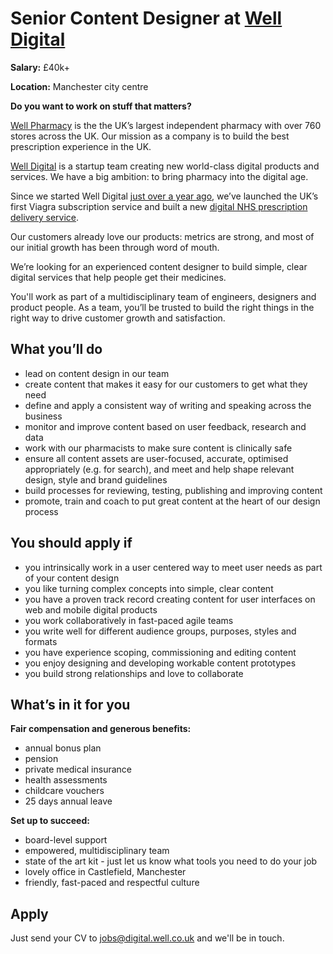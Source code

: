 # Senior Content Designer at [Well Digital](https://blog.well.co.uk/well-digital/)

**Salary:** £40k+

**Location:** Manchester city centre

**Do you want to work on stuff that matters?** 

[Well Pharmacy](https://www.well.co.uk) is the the UK’s largest independent pharmacy with over 760 stores across the UK. Our mission as a company is to build the best prescription experience in the UK. 

[Well Digital](https://blog.well.co.uk/well-digital/) is a startup team creating new world-class digital products and services. We have a big ambition: to bring pharmacy into the digital age. 

Since we started Well Digital [just over a year ago](https://blog.well.co.uk/one-year-of-well-digital-1411482bda85/), we’ve launched the UK’s first Viagra subscription service and built a new [digital NHS prescription delivery service](https://blog.well.co.uk/were-building-a-better-pharmacy-50bc2e04cd97/). 

Our customers already love our products: metrics are strong, and most of our initial growth has been through word of mouth.

We’re looking for an experienced content designer to build simple, clear digital services that help people get their medicines. 

You'll work as part of a multidisciplinary team of engineers, designers and product people. As a team, you’ll be trusted to build the right things in the right way to drive customer growth and satisfaction. 

## What you’ll do

- lead on content design in our team
- create content that makes it easy for our customers to get what they need
- define and apply a consistent way of writing and speaking across the business
- monitor and improve content based on user feedback, research and data
- work with our pharmacists to make sure content is clinically safe  
- ensure all content assets are user-focused, accurate, optimised appropriately (e.g. for search), and meet and help shape relevant design, style and brand guidelines
- build processes for reviewing, testing, publishing and improving content 
- promote, train and coach to put great content at the heart of our design process

## You should apply if 

- you intrinsically work in a user centered way to meet user needs as part of your content design
- you like turning complex concepts into simple, clear content
- you have a proven track record creating content for user interfaces on web and mobile digital products
- you work collaboratively in fast-paced agile teams
- you write well for different audience groups, purposes, styles and formats
- you have experience scoping, commissioning and editing content
- you enjoy designing and developing workable content prototypes
- you build strong relationships and love to collaborate

## What’s in it for you

**Fair compensation and generous benefits:**
- annual bonus plan
- pension
- private medical insurance
- health assessments
- childcare vouchers
- 25 days annual leave

**Set up to succeed:**
- board-level support
- empowered, multidisciplinary team  
- state of the art kit - just let us know what tools you need to do your job
- lovely office in Castlefield, Manchester
- friendly, fast-paced and respectful culture 

## Apply

Just send your CV to [jobs@digital.well.co.uk](mailto:jobs@digital.well.co.uk) and we'll be in touch.

